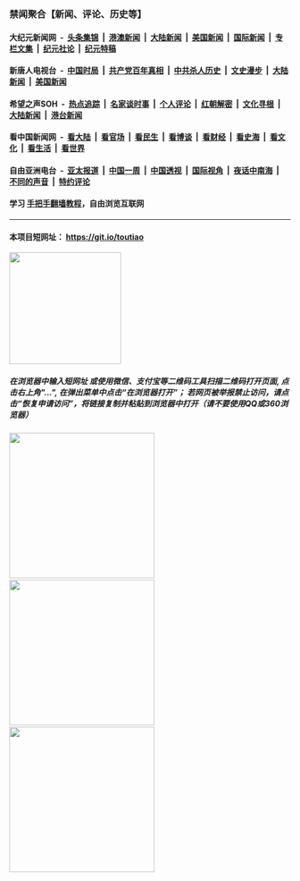 ### 禁闻聚合【新闻、评论、历史等】

#### 大纪元新闻网 &nbsp;-&nbsp; [头条集锦](indexes/E头条集锦.md?t=02270731) &nbsp;|&nbsp; [港澳新闻](indexes/E港澳新闻.md?t=02270731)  &nbsp;|&nbsp; [大陆新闻](indexes/E大陆新闻.md?t=02270731) &nbsp;|&nbsp; [美国新闻](indexes/E美国新闻.md?t=02270731) &nbsp;|&nbsp; [国际新闻](indexes/E国际新闻.md?t=02270731) &nbsp;|&nbsp; [专栏文集](indexes/E专栏文集.md?t=02270731) &nbsp;|&nbsp; [纪元社论](indexes/E纪元社论.md?t=02270731) &nbsp;|&nbsp; [纪元特稿](indexes/E纪元特稿.md?t=02270731) 

#### 新唐人电视台 &nbsp;-&nbsp; [中国时局](indexes/N中国时局.md?t=02270731) &nbsp;|&nbsp; [共产党百年真相](indexes/N共产党百年真相.md?t=02270731) &nbsp;|&nbsp; [中共杀人历史](indexes/N中共杀人历史.md?t=02270731) &nbsp;|&nbsp; [文史漫步](indexes/N文史漫步.md?t=02270731) &nbsp;|&nbsp; [大陆新闻](indexes/N大陆新闻.md?t=02270731) &nbsp;|&nbsp; [美国新闻](indexes/N美国新闻.md?t=02270731)

#### 希望之声SOH &nbsp;-&nbsp; [热点追踪](indexes/H热点追踪.md?t=02270731) &nbsp;|&nbsp; [名家谈时事](indexes/H名家谈时事.md?t=02270731) &nbsp;|&nbsp; [个人评论](indexes/H个人评论.md?t=02270731)  &nbsp;|&nbsp; [红朝解密](indexes/H红朝解密.md?t=02270731) &nbsp;|&nbsp; [文化寻根](indexes/H文化寻根.md?t=02270731) &nbsp;|&nbsp; [大陆新闻](indexes/H大陆新闻.md?t=02270731) &nbsp;|&nbsp; [港台新闻](indexes/H港台新闻.md?t=02270731)

#### 看中国新闻网 &nbsp;-&nbsp; [看大陆](indexes/S看大陆.md?t=02270731) &nbsp;|&nbsp; [看官场](indexes/S看官场.md?t=02270731) &nbsp;|&nbsp; [看民生](indexes/S看民生.md?t=02270731)  &nbsp;|&nbsp; [看博谈](indexes/S看博谈.md?t=02270731) &nbsp;|&nbsp; [看财经](indexes/S看财经.md?t=02270731) &nbsp;|&nbsp; [看史海](indexes/S看史海.md?t=02270731) &nbsp;|&nbsp; [看文化](indexes/S看文化.md?t=02270731) &nbsp;|&nbsp; [看生活](indexes/S看生活.md?t=02270731) &nbsp;|&nbsp; [看世界](indexes/S看世界.md?t=02270731)

#### 自由亚洲电台 &nbsp;-&nbsp; [亚太报道](indexes/R亚太报道.md?t=02270731) &nbsp;|&nbsp; [中国一周](indexes/R中国一周.md?t=02270731) &nbsp;|&nbsp; [中国透视](indexes/R中国透视.md?t=02270731)  &nbsp;|&nbsp; [国际视角](indexes/R国际视角.md?t=02270731) &nbsp;|&nbsp; [夜话中南海](indexes/R夜话中南海.md?t=02270731) &nbsp;|&nbsp; [不同的声音](indexes/R不同的声音.md?t=02270731) &nbsp;|&nbsp; [特约评论](indexes/R特约评论.md?t=02270731)

#### 学习 [手把手翻墙教程](https://github.com/gfw-breaker/guides/wiki)，自由浏览互联网

----

#### 本项目短网址： https://git.io/toutiao
<img src="https://raw.githubusercontent.com/gfw-breaker/banned-news/master/scripts/img/qr.png" width="200px"/>  

##### 在浏览器中输入短网址 或使用微信、支付宝等二维码工具扫描二维码打开页面, 点击右上角"...", 在弹出菜单中点击“在浏览器打开”； 若网页被举报禁止访问，请点击“恢复申请访问”，将链接复制并粘贴到浏览器中打开（请不要使用QQ或360浏览器）

<img src="https://raw.githubusercontent.com/gfw-breaker/banned-news/master/scripts/img/1.png" width="260px"/> &nbsp; <img src="https://raw.githubusercontent.com/gfw-breaker/banned-news/master/scripts/img/2.png" width="260px"/> &nbsp; <img src="https://raw.githubusercontent.com/gfw-breaker/banned-news/master/scripts/img/3.png" width="260px"/>
